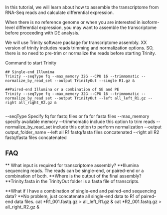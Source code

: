 In this tutorial, we will learn about how to assemble the transcriptome from RNA-Seq reads and calculate differential expression. When there is no reference genome or when you are interested in isoform-level differential expression, you may want to assemble the transcriptome before proceeding with DE analysis. We will use Trinity software package for transcriptome assembly. XX version of trinity includes reads trimming and normalization options. SO, there is no need to pre-trim or normalize the reads before starting Trinity.

Command to start Trinity


```
## Single-end Illumina
Trinity --seqType fq --max_memory 32G --CPU 16 --trimmomatic --normalize_by_read_set --output TrinityOut --single R1.gz &

##Paired-end Illumina or a combination of SE and PE
Trinity --seqType fq --max_memory 32G --CPU 16 --trimmomatic --normalize_by_read_set --output TrinityOut --left all_left_R1.gz --right all_right_R2.gz &


```



--seqType Specify fq for fastq files or fa for fasta files--max_memory specify available memory--trimmomatic include this option to trim reads--normalize_by_read_set include this option to perform normalization--output output_folder_name--left all R1 fastq/fasta files concatenated--right all R2 fastq/fasta files concatenated	
## FAQ
**What input is required for transcriptome assembly?**Illumina sequencing reads. The reads can be single-end, or paired-end or a combination of both.
**Where is the output of the final assembly?**Trinity.fasta in the TrinityOut folder is a fasta file of transcripts.
**What if I have a combination of single-end and paired-end sequencing data?**No problem, just concatenate all single-end data to R1 of paired-end data files.cat *R1_001.fastq.gz > all_left_R1.gz &cat *R2_001.fastq.gz > all_right_R2.gz &